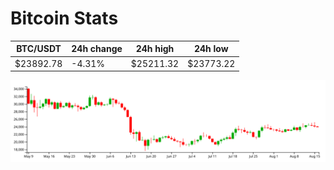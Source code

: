 # Bitcoin Stats

BTC/USDT|24h change|24h high|24h low|
|---|---|---|---|
|$23892.78|-4.31%|$25211.32|$23773.22|

<img src="./chart.svg">
